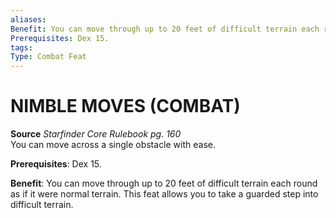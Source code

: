 ```yaml
---
aliases: 
Benefit: You can move through up to 20 feet of difficult terrain each round as if it were normal terrain. This feat allows you to take a guarded step into difficult terrain.
Prerequisites: Dex 15.
tags: 
Type: Combat Feat
---
```

# NIMBLE MOVES (COMBAT)
**Source** _Starfinder Core Rulebook pg. 160_  
You can move across a single obstacle with ease.

**Prerequisites**: Dex 15.

**Benefit**: You can move through up to 20 feet of difficult terrain each round as if it were normal terrain. This feat allows you to take a guarded step into difficult terrain.